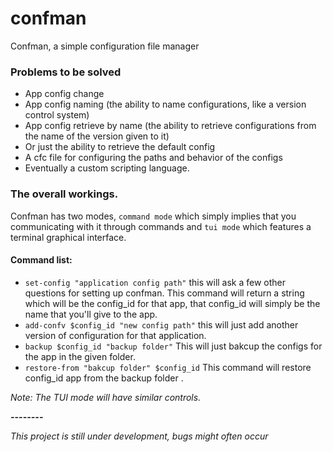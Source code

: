 # confman
Confman, a simple configuration file manager
### Problems to be solved
- App config change
- App config naming (the ability to name configurations, like a version control system)
- App config retrieve by name (the ability to retrieve configurations from the name of the version given to it)
- Or just the ability to retrieve the default config
- A cfc file for configuring the paths and behavior of the configs
- Eventually a custom scripting language.

### The overall workings.
Confman has two modes, `command mode` which simply implies that you communicating with it through commands and `tui mode`  which features a terminal graphical interface.
#### Command list:
- `set-config "application config path"` this will ask a few other questions for setting up confman. This command will return a string which will be the config_id for that app, that config_id will simply be the name that you'll give to the app.
- `add-confv $config_id "new config path"` this will just add another version of configuration for that application.
- `backup $config_id "backup folder"` This will just bakcup the configs for the app in the given folder.
- `restore-from "bakcup folder" $config_id` This command will restore config_id app from the backup folder .

_Note: The TUI mode will have similar controls._

_**--------**_

_This project is still under development, bugs might often occur_
